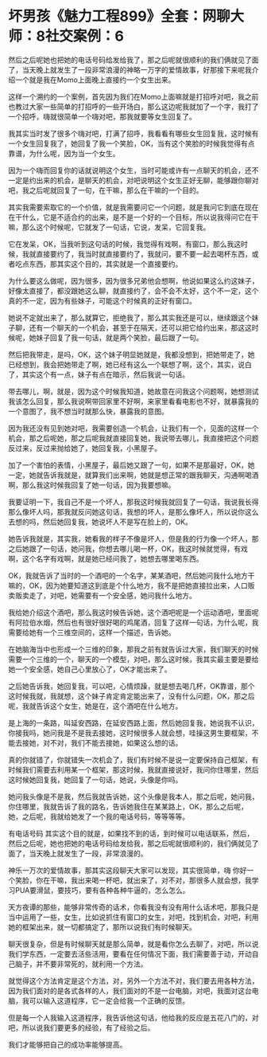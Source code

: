 # 坏男孩《魅力工程899》全套：网聊大师：8社交案例：6

然后之后呢她也把她的电话号码给发给我了，那之后呢就很顺利的我们俩就见了面了，当天晚上就发生了一段非常浪漫的神略一万字的爱情故事，好那接下来呢我介绍一个就是我在Momo上面晚上直接约一个女生出来。

这样一个溯约的一个案例，首先因为我们在Momo上面嘛就是打招呼对吧，我之前也教过大家一些简单的打招呼的一些开场白，那么这边呢我就加了一个字，我打了一个招呼，嗨就很简单一个嗨对吧，那我就要等女生回复了。

我其实当时发了很多个嗨对吧，打满了招呼，我看看有哪些女生回复我，这时候有一个女生回复我了，她回复了我一个笑脸，OK，当有这个笑脸的时候我觉得有点靠谱，为什么呢，因为当一个女生。

因为一个嗨而回复你的话就说明这个女生，当时可能或许有一点聊天的机会，还不一定是约出来的机会，是聊天的机会，对吧说明这个女生正好无聊，能够跟你聊对吧，我之后呢就回复了一句，在干嘛，那么在干嘛的一个目的。

其实我需要索取它的一个价值，就是我需要问它一个问题，就是我问它到底在现在在干什么，它是不适合约的出来，是不是一个好的一个目标，所以说我得问它在干嘛，那么这个时候呢，它就发了一句话，它说，发呆，它回复我。

它在发呆，OK，当我听到这句话的时候，我觉得有戏啊，有窗口，那么我这时候，我就直接要约了，我当时就直接要约了，我就问，要不要一起去喝杯东西，或者吃点东西，那其实这个目的，其实就是一个直接要约。

为什么要这么做呢，因为很多，因为很多兄弟他会想啊，他说如果这么约这妹子，好像太直接了，都没跟她这么聊，就直接约了，会不会不太好，这个不一定，这个真的不一定，因为有些妹子，可能这个时候真的正好有窗口。

她说不定就出来了，那么就算它，拒绝我了，那么其实我还是可以，继续跟这个妹子聊，还有一个聊天的一个机会，甚至于在隔天，还可以把它给约出来，那这这时候呢，她妹子回复了我一句话，就是两个笑脸，最后跟了一句。

然后把我带走，是吗，OK，这个妹子明显她就是，我都没想到，把她带走了，她已经想到，我会把她带走了啊，她已经有这么一个联想了啊，这个，其实，说白了，其实这个有一点，妹子有点在暗示，然后我说一句话。

带去哪儿，啊，就是，因为这个时候我知道，她故意在问我这个问题啊，她想测试我该怎么回复，那么我说啊带回家里不好啊，来家里看看电影也不好，就暴露我的一个意图了，我不想当时就那么快，暴露我的意图。

因为我还没有见到她对吧，我需要创造一个机会，让我们有一个，见面的这样一个机会，那之后呢她，那之后呢我就直接回复她，我说带去哪儿，我直接把这个问题反过来，反过来抛给她了，她回复我，小黑屋子。

加了一个害怕的表情，小黑屋子，最后她又跟了一句，如果不是那最好，OK，她一定，她就告诉我就是，就算我们出来啊，她就是想正常的跟我聊天，沟通啊喝酒啊，那么我这时候我回复了她一句话，因为我要想嘛。

我要证明一下，我自己不是一个坏人，那我这时候我就回复了一句话，我说我长得那么像坏人吗，那我就反问她这句话，我想的坏人，是那么像坏人，所以说你这么去想的吗，然后她回复我，她说坏人不是写在脸上的，OK。

她告诉我就是，其实我，她看我的样子不像是坏人，但是我的行为像一个坏人，那之后她跟了一句话，她问我，你想去哪儿喝一杯，OK，我这时候就觉得，有戏啊，这个名字有戏啊，就是她已经问我了，她想去哪里喝东西。

OK，我就告诉了当时的一个酒吧的一个名字，某某酒吧，然后她问我什么地方干嘛的，OK，因为她要知道这到底是个什么地方，我不是把她直接拉出来，人口贩卖贩卖走了，对吧，她需要有一个安全感，她问我什么地方。

我给她介绍这个酒吧，那么我这时候告诉她，这个酒吧呢是一个运动酒吧，里面呢有阿拉伯水烟，然后也有很好很好喝的鸡尾酒，回复了这样一句话，为什么呢，我需要给她有一个三维空间的，这样一个描述，告诉她。

在她脑海当中也形成一个三维的印象，那我之前有就告诉过大家，我们聊天的时候需要一个三维的一个，聊天的一个模型，对吧，那么这时候，我其实最主要是要给她一个安全感，她自己心里放心了，OK才能出来了。

之后她告诉我，她回复我，可以吧，心情烦躁，就是想去喝几杯，OK靠谱，那个这时候我就，我就想，这个妹子肯定肯定能出来了，没有什么问题，OK，那之后呢，我就告诉这个女生，她是在，这个酒吧在什么地方。

是上海的一条路，叫延安西路，在延安西路上面，然后她回复我，她说我不认识，你接我吗，她问我是不是我去接她，这时候很多人就会想，哇操这男生要框架，不能去接她，对不对，我们不能去接她，如果这么想的话。

真的你就错了，你就错失一次机会了，我们有时候不是说一定要保持自己框架，有时候我们需要去利用某一个框架，那这时候，我就直接说好，我问你住哪里，然后这时候她回复我，她回复了一句话，她说，头像是你吗。

她问我头像是不是我，然后我就告诉她，这个头像是我本人，那之后呢，她问我，你住哪里，我就告诉了我的路名，告诉她我住在某某路上，OK，那么之后呢，她，之后呢，我就给她发了一个我的电话号码，等等等等。

有电话号码 其实这个目的就是，如果找不到的话，到时候可以电话联系，然后，然后之后呢，她也把她的电话号码给发给我，那之后呢就很顺利的，我们俩就见了面了，当天晚上就发生了一段，非常浪漫的。

神乐一万次的爱情故事，那其实这段聊天大家可以发现，其实很简单，嗨 你好一个笑脸，你在干嘛，我出来喝一杯吧，就出来了，对不对，那很多人就会想，我学习PUA要滑鼠，要技巧，要有各种各种牛逼的，怎么怎么。

天方夜谭的那些，能够非常传奇的话术，你看我没有没有用什么话术吧，那我只是当中运用了一些，女生，比如说抓住有窗口的女生，对吧，找到机会，对吧，利用她的框架出来，就一切都搞定了，那所以说我们有时候聊天。

聊天很复杂，但是有时候聊天就是那么简单，就是看你怎么去聊了，对吧，所以说我们学东西，一定要去活些活用，要看在任何情况下面，我们需要善于动，开动自己脑子，并不要非常死的，就利用一个方法。

就觉得这个方法肯定是这个方法，对，另外一个方法不对，我们要去用各种方法，因为我们面对的是各式各样的人，我们面对的不是一台电脑，对吧，我面对这台电脑，我可以输入这道程序，它一定会给我一个正确的反馈。

但是每一个人我输入这道程序，我告诉他这句话，他给我的反应是五花八门的，对吧，所以说我们要更多的经验，有了经验之后。

我们才能够把自己的成功率能够提高。